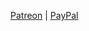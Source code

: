 <a href="https://schmonz.com/link/patreon" rel="payment">Patreon</a>
|
[PayPal](https://schmonz.com/link/paypal)
